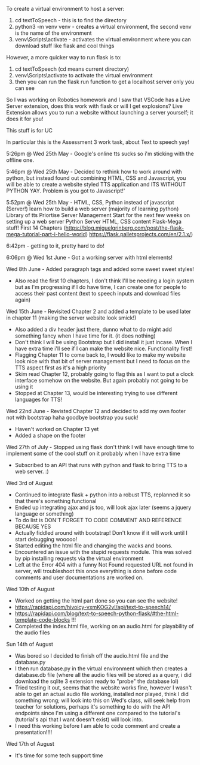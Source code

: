 To create a virtual environment to host a server:
1. cd textToSpeech - this is to find the directory
2. python3 -m venv venv - creates a virtual environment, the second venv is the name of the environment
3. venv\Scripts\activate - activates the virtual environment where you can download stuff like flask and cool things

However, a more quicker way to run flask is to:
1. cd textToSpeech (cd means current directory)
2. venv\Scripts\activate to activate the virtual environment 
3. then you can run the flask run function to get a localhost server only you can see

So I was working on Robotics homework and I saw that VSCode has a Live Server extension, does this work with flask or will I get explosions?
Live Extension allows you to run a website without launching a server yourself; it does it for you! 

This stuff is for UC

In particular this is the Assessment 3 work task, about Text to speech yay!

5:26pm @ Wed 25th May - Google's online tts sucks so i'm sticking with the offline one.

5:46pm @ Wed 25th May - Decided to rethink how to work around with python, but instead found out combining HTML, CSS and Javascript, you will be able to create a website styled TTS application and ITS WITHOUT PYTHON YAY. Problem is you got to Javascript!'

5:52pm @ Wed 25th May - HTML, CSS, Python instead of javascript (Server!)
learn how to build a web server (majority of learning python)
Library of tts 
Priortise Server Management 
Start for the next few weeks on setting up a web server 
Python Server
HTML, CSS content
Flask-Mega stuff! First 14 Chapters  (https://blog.miguelgrinberg.com/post/the-flask-mega-tutorial-part-i-hello-world)
https://flask.palletsprojects.com/en/2.1.x/)

6:42pm - getting to it, pretty hard to do!

6:06pm @ Wed 1st June - Got a working server with html elements! 

Wed 8th June - Added paragraph tags and added some sweet sweet styles!
  - Also read the first 10 chapters, I don't think I'll be needing a login system but as I'm progressing if I do have time, I can create one for people to access their past content (text to speech inputs and download files again)

Wed 15th June - Revisited Chapter 2 and added a template to be used later in chapter 11 (making the server website look smick!)
- Also added a div header just there, dunno what to do might add something fancy when I have time for it. (it does nothing)
- Don't think I will be using Bootstrap but I did install it just incase. When I have extra time i'll see if I can make the website nice. Functionality first!
- Flagging Chapter 11 to come back to, I would like to make my website look nice with that bit of server management but I need to focus on the TTS aspect first as it's a high priority
- Skim read Chapter 12, probably going to flag this as I want to put a clock interface somehow on the website. But again probably not going to be using it
- Stopped at Chapter 13, would be interesting trying to use different languages for TTS!

Wed 22nd June - Revisted Chapter 12 and decided to add my own footer not with bootstrap haha goodbye bootstrap you suck!
- Haven't worked on Chapter 13 yet
- Added a shape on the footer

Wed 27th of July - Stopped using flask don't think I will have enough time to implement some of the cool stuff on it probably when I have extra time
- Subscribed to an API that runs with python and flask to bring TTS to a web server. :) 

Wed 3rd of August 
- Continued to integrate flask + python into a robust TTS, replanned it so that there's something functional
- Ended up integrating ajax and js too, will look ajax later (seems a jquery language or something)
- To do list is DON'T FORGET TO CODE COMMENT AND REFERENCE BECAUSE YES
- Actually fiddled around with bootstrap! Don't know if it will work until I start debugging wooooo!
- Started editing the html file and changing the wacks and boons.
- Encountered an issue with the stupid requests module. This was solved by pip installing requests via the virtual environment 
- Left at the Error 404 with a funny Not Found requested URL not found in server, will troubleshoot this once everything is done before code comments and user documentations are worked on.

Wed 10th of August 
- Worked on getting the html part done so you can see the website!
- https://rapidapi.com/hivoicy-vxmKOG2vl/api/text-to-speech14/ 
- https://rapidapi.com/blog/text-to-speech-python-flask/#the-html-template-code-blocks !!!
- Completed the index.html file, working on an audio.html for playability of the audio files

Sun 14th of August
- Was bored so I decided to finish off the audio.html file and the database.py
- I then run database.py in the virtual environment which then creates a database.db file (where all the audio files will be stored as a query, i did download the sqlite 3 extension ready to "probe" the database lol)
- Tried testing it out, seems that the website works fine, however I wasn't able to get an actual audio file working, installed nor played, think I did something wrong; will look into this on Wed's class, will seek help from teacher for solutions, perhaps it's something to do with the API endpoints since I'm using a different one compared to the tutorial's (tutorial's api that I want doesn't exist) will look into.
- I need this working before I am able to code comment and create a presentation!!!!

Wed 17th of August
- It's time for some tech support time
